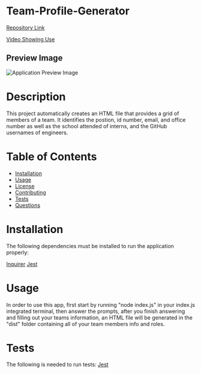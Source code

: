# Team-Profile-Generator
[Repository Link](https://github.com/mrcaseyrobison/10-Team-Profile-Generator)

[Video Showing Use](https://drive.google.com/file/d/10LwpVsNSqR_nclLBlJuJE8LfK9iq306n/view)

## Preview Image

![Application Preview Image](demo/demo.gif)
# Description
This project automatically creates an HTML file that provides a grid of members of a team. It identifies the postion, id number, email, and office number as well as the school attended of interns, and the GitHub usernames of engineers. 
# Table of Contents 
* [Installation](#installation)
* [Usage](#usage)
* [License](#license)
* [Contributing](#contributing)
* [Tests](#tests)
* [Questions](#questions)
# Installation
The following dependencies must be installed to run the application properly: 

[Inquirer](https://www.npmjs.com/package/inquirer)
[Jest](https://www.npmjs.com/package/jest)
# Usage
In order to use this app, first start by running "node index.js" in your index.js integrated terminal, then answer the prompts, after you finish answering and filling out your teams information, an HTML file will be generated in the "dist" folder  containing all of your team members info and roles.
# Tests
The following is needed to run tests:
[Jest](https://www.npmjs.com/package/jest)
